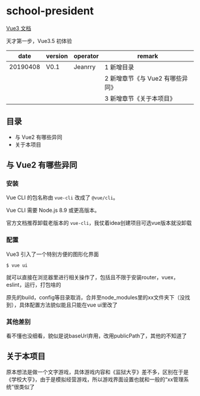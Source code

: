 # school-president

[Vue3 文档][Vue3 文档]

天才第一步，Vue3.5 初体验

| date | version | operator | remark |
| - | - | - | - |
| 20190408 | V0.1 | Jeanrry | 1 新增目录 |
| | | | 2 新增章节《与 Vue2 有哪些异同》 |
| | | | 3 新增章节《关于本项目》 |

## 目录
+ 与 Vue2 有哪些异同
+ 关于本项目

## 与 Vue2 有哪些异同
### 安装
Vue CLI 的包名称由 `vue-cli` 改成了 `@vue/cli`。

Vue CLI 需要 Node.js 8.9 或更高版本。

官方文档推荐卸载老版本的 `vue-cli`，我仗着idea创建项目可选vue版本就没卸载

### 配置
Vue3 引入了一个特别方便的图形化界面
```
$ vue ui
```
就可以直接在浏览器里进行相关操作了，包括且不限于安装router，vuex，eslint，运行，打包啥的

原先的build，config等目录取消，合并至node_modules里的xx文件夹下（没找到），具体配置方法貌似能且只能在vue ui里改了

### 其他差别
看不懂也没细看，貌似是说baseUrl弃用，改用publicPath了，其他的不知道了

## 关于本项目
原本想法是做一个文字游戏，具体游戏内容和《监狱大亨》差不多，区别在于是《学校大亨》，由于是模拟经营游戏，所以游戏界面设置也就和一般的“xx管理系统”很类似了

[^_^]: # (变量区)
[Vue3 文档]: https://cli.vuejs.org/zh/
